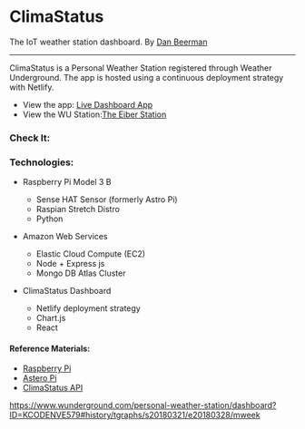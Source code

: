 # ClimaStatus
The IoT weather station dashboard. 
By [Dan Beerman](https://www.danbeerman.com)

---


ClimaStatus is a Personal Weather Station registered through Weather Underground. The app is hosted using a continuous deployment strategy with Netlify. 

- View the app: [Live Dashboard App](http://climastatus.netlify.com/)
- View the WU Station:[The Eiber Station](https://www.wunderground.com/personal-weather-station/dashboard?ID=KCODENVE579)

### Check It:



### Technologies: 

  * Raspberry Pi Model 3 B
    - Sense HAT Sensor (formerly Astro Pi)
    - Raspian Stretch Distro
    - Python
    
  * Amazon Web Services
    - Elastic Cloud Compute (EC2)
    - Node + Express js
    - Mongo DB Atlas Cluster
    
  * ClimaStatus Dashboard
    - Netlify deployment strategy
    - Chart.js
    - React
    
    
    
 #### Reference Materials: 

- [Raspberry Pi](https://www.raspberrypi.org/)
- [Astero Pi](https://astro-pi.org/)
- [ClimaStatus API](https://github.com/lebeerman/ClimaStatus)

https://www.wunderground.com/personal-weather-station/dashboard?ID=KCODENVE579#history/tgraphs/s20180321/e20180328/mweek
